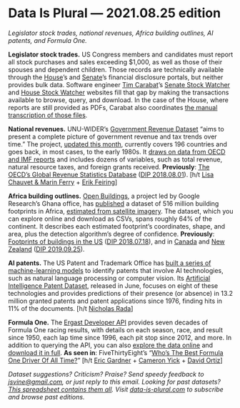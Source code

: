 Data Is Plural — 2021.08.25 edition
===================================

*Legislator stock trades, national revenues, Africa building outlines, AI patents, and Formula One.*


__Legislator stock trades.__ US Congress members and candidates must report all stock purchases and sales exceeding $1,000, as well as those of their spouses and dependent children. Those records are technically available through the [House](https://disclosures-clerk.house.gov/PublicDisclosure/FinancialDisclosure)’s and [Senate](https://efdsearch.senate.gov/)’s financial disclosure portals, but neither provides bulk data. Software engineer [Tim Carabat](https://twitter.com/tcarambat)’s [Senate Stock Watcher](https://senatestockwatcher.com/) and [House Stock Watcher](https://housestockwatcher.com/) websites fill that gap by making the transactions available to browse, query, and download. In the case of the House, where reports are still provided as PDFs, Carabat also coordinates [the manual transcription of those files](https://contributor.housestockwatcher.com/).


__National revenues.__ UNU-WIDER’s [Government Revenue Dataset](https://www.wider.unu.edu/project/government-revenue-dataset) “aims to present a complete picture of government revenue and tax trends over time.” The project, [updated this month](https://www.wider.unu.edu/about-grd), currently covers 196 countries and goes back, in most cases, to the early 1980s. It [draws on data from OECD and IMF reports](https://www.wider.unu.edu/publication/government-revenue-dataset-2021-source-selection) and includes dozens of variables, such as total revenue, natural resource taxes, and foreign grants received. __Previously__: [The OECD’s Global Revenue Statistics Database](https://www.oecd.org/tax/tax-policy/global-revenue-statistics-database.htm) ([DIP 2018.08.01](https://www.data-is-plural.com/archive/2018-08-01-edition/)). [h/t [Lisa Chauvet & Marin Ferry](https://link.springer.com/article/10.1007/s11127-020-00788-4) + [Erik Feiring](https://twitter.com/ErikFeiring/status/1428442876237815816)]


__Africa building outlines.__ [Open Buildings](https://sites.research.google/open-buildings/), a project led by Google Research’s Ghana office, has [published](https://ai.googleblog.com/2021/07/mapping-africas-buildings-with.html) a dataset of 516 million building footprints in Africa, [estimated from satellite imagery](https://arxiv.org/abs/2107.12283). The dataset, which you can explore online and download as CSVs, spans roughly 64% of the continent. It describes each estimated footprint’s coordinates, shape, and area, plus the detection algorithm’s degree of confidence. __Previously__: [Footprints of buildings in the US](https://github.com/Microsoft/USBuildingFootprints) ([DIP 2018.07.18](https://www.data-is-plural.com/archive/2018-07-18-edition/)), and in [Canada](https://github.com/Microsoft/CanadianBuildingFootprints) and [New Zealand](https://medium.com/on-location/an-open-building-outlines-dataset-for-new-zealand-eef8b558ef7a) ([DIP 2019.09.25](https://www.data-is-plural.com/archive/2019-09-25-edition/)).


__AI patents.__ The US Patent and Trademark Office has [built a series of machine-learning models](https://papers.ssrn.com/sol3/papers.cfm?abstract_id=3866793) to identify patents that involve AI technologies, such as natural language processing or computer vision. Its [Artificial Intelligence Patent Dataset](https://www.uspto.gov/ip-policy/economic-research/research-datasets/artificial-intelligence-patent-dataset), released in June, focuses on eight of these technologies and provides predictions of their presence (or absence) in 13.2 million granted patents and patent applications since 1976, finding hits in 11% of the documents. [h/t [Nicholas Rada](https://twitter.com/nicholas_rada/status/1408440086639702025)]


__Formula One.__ The [Ergast Developer API](https://ergast.com/mrd/) provides seven decades of Formula One racing results, with details on each season, race, and result since 1950, each lap time since 1996, each pit stop since 2012, and more. In addition to querying the API, you can also [explore the data online](https://ergast.com/mrd/query/) and [download it in full](https://ergast.com/mrd/db/). __As seen in__: FiveThirtyEight’s “[Who’s The Best Formula One Driver Of All Time?](https://fivethirtyeight.com/features/formula-one-racing/)” [h/t [Eric Gardner](https://www.linkedin.com/in/eric-gardner-0531aa9/) + [Cameron Yick](https://twitter.com/hydrosquall) + [David Ortiz](https://github.com/davidor/formula1-lap-charts)]


*Dataset suggestions? Criticism? Praise? Send speedy feedback to jsvine@gmail.com, or just reply to this email. Looking for past datasets? [This spreadsheet contains them all](https://docs.google.com/spreadsheets/d/1wZhPLMCHKJvwOkP4juclhjFgqIY8fQFMemwKL2c64vk/edit#gid=0). Visit [data-is-plural.com](https://www.data-is-plural.com) to subscribe and browse past editions.*

